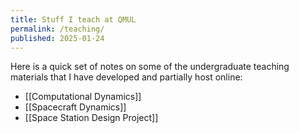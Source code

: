 ```yaml
---
title: Stuff I teach at QMUL
permalink: /teaching/
published: 2025-01-24
---
```

Here is a quick set of notes on some of the undergraduate teaching materials that I have developed and partially host online:
- [[Computational Dynamics]]
- [[Spacecraft Dynamics]]
- [[Space Station Design Project]]